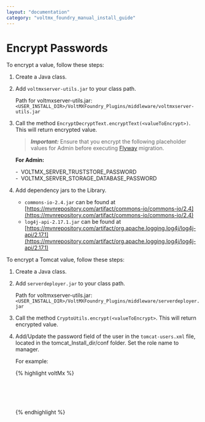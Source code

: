 ```yaml
---
layout: "documentation"
category: "voltmx_foundry_manual_install_guide"
---
```

                            

Encrypt Passwords
=================

To encrypt a value, follow these steps:

1.  Create a Java class.
2.  Add `voltmxserver-utils.jar` to your class path.  
    
    Path for voltmxserver-utils.jar: `<USER_INSTALL_DIR>/VoltMXFoundry_Plugins/middleware/voltmxserver-utils.jar`
    
3.  Call the method `EncryptDecryptText.encryptText(<valueToEncrypt>)`. This will return encrypted value.
    
    > **_Important:_** Ensure that you encrypt the following placeholder values for Admin before executing [Flyway](FlywayNew.html) migration.  
      
    **For Admin:**  
      
    \-  VOLTMX\_SERVER\_TRUSTSTORE\_PASSWORD  
    \-  VOLTMX\_SERVER\_STORAGE\_DATABASE\_PASSWORD  
    
4.  Add dependency jars to the Library.
    *   `commons-io-2.4.jar` can be found at [https://mvnrepository.com/artifact/commons-io/commons-io/2.4](https://mvnrepository.com/artifact/commons-io/commons-io/2.4)
    *   `log4j-api-2.17.1.jar` can be found at [https://mvnrepository.com/artifact/org.apache.logging.log4j/log4j-api/2.17.1](https://mvnrepository.com/artifact/org.apache.logging.log4j/log4j-api/2.17.1)

To encrypt a Tomcat value, follow these steps:

1.  Create a Java class.
2.  Add `serverdeployer.jar` to your class path.  
    
    Path for voltmxserver-utils.jar: `<USER_INSTALL_DIR>/VoltMXFoundry_Plugins/middleware/serverdeployer.jar`
    
3.  Call the method `CryptoUtils.encrypt(<valueToEncrypt>`. This will return encrypted value.
4.  Add/Update the password field of the user in the `tomcat-users.xml` file, located in the tomcat\_Install\_dir/conf folder. Set the role name to manager.
    
    For example:
    
    {% highlight voltMx %}<user name="manager" password="7fd20649-e534-4915-b4c5-d8e1a2cbb579" roles="admin-gui,manager-gui,manager-script,manager-jmx,manager-status"/>  
    <role rolename="admin-gui"/>  
    <role rolename="manager-gui"/>  
    <role rolename="manager-script"/>  
    <role rolename="manager-jmx"/>  
    <role rolename="manager-status"/>  
    <role rolename="manager"/>
    {% endhighlight %}
